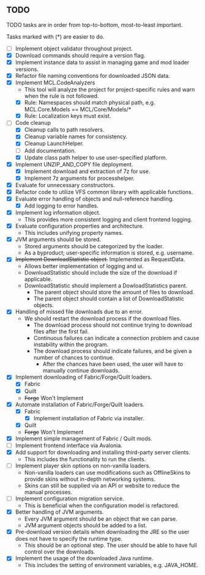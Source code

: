 ## TODO
TODO tasks are in order from top-to-bottom, most-to-least important.

Tasks marked with (*) are easier to do.

- [ ] Implement object validator throughout project.
- [x] Download commands should require a version flag.
- [x] Implement instance data to assist in managing game and mod loader versions.
- [x] Refactor file naming conventions for downloaded JSON data. 
- [x] Implement MCL.CodeAnalyzers
    - This tool will analyze the project for project-specific rules and warn when the rule is not followed.
    - [x] Rule: Namespaces should match physical path, e.g. MCL.Core.Models == MCL/Core/Models/*
    - [x] Rule: Localization keys must exist.
- [ ] Code cleanup
    - [x] Cleanup calls to path resolvers.
    - [x] Cleanup variable names for consistency.
    - [x] Cleanup LaunchHelper.
    - [ ] Add documentation.
    - [x] Update class path helper to use user-specified platform.
- [x] Implement UNZIP_AND_COPY file deployment.
    - [x] Implement download and extraction of 7z for use.
    - [x] Implement 7z arguments for processhelper.
- [x] Evaluate for unnecessary constructors.
- [x] Refactor code to utilize VFS common library with applicable functions.
- [x] Evaluate error handling of objects and null-reference handling.
    - [x] Add logging to error handles.
- [x] Implement log information object.
    - This provides more consistent logging and client frontend logging.
- [x] Evaluate configuration properties and architecture.
    - This includes unifying property names.
- [x] JVM arguments should be stored.
    - Stored arguments should be categorized by the loader.
    - As a byproduct; user-specific information is stored, e.g. username.
- [x] ~~Implement DownloadStatistic object.~~ Implemented as RequestData.
    - Allows better implementation of logging and ui.
    - DownloadStatistic should include the size of the download if applicable.
    - DownloadStatistic should implement a DowloadStatistics parent.
        - The parent object should store the amount of files to download.
        - The parent object should contain a list of DownloadStatistic objects.
- [x] Handling of missed file downloads due to an error.
    - We should restart the download process if the download files.
        - The download process should not continue trying to download files after the first fail.
        - Continuous failures can indicate a connection problem and cause instability within the program.
        - The download process should indicate failures, and be given a number of chances to continue.
            - After the chances have been used, the user will have to manually continue downloads.
- [x] Implement downloading of Fabric/Forge/Quilt loaders.
    - [x] Fabric
    - [x] Quilt
    - ~~Forge~~ Won't Implement
- [x] Automate installation of Fabric/Forge/Quilt loaders.
    - [x] Fabric
        - [x] Implement installation of Fabric via installer.
    - [x]  Quilt
    - ~~Forge~~ Won't Implement
- [x] Implement simple management of Fabric / Quilt mods.
- [ ] Implement frontend interface via Avalonia.
- [x] Add support for downloading and installing third-party server clients.
    - This includes the functionality to run the clients.
- [ ] Implement player skin options on non-vanilla loaders.
    - Non-vanilla loaders can use modifications such as OfflineSkins to provide skins without in-depth networking systems.
    - Skins can still be supplied via an API or website to reduce the manual processes.
- [ ] Implement configuration migration service.
    - This is beneficial when the configuration model is refactored.
- [x] Better handling of JVM arguments.
    - Every JVM argument should be an object that we can parse.
    - JVM argument objects should be added to a list.
- [x] Pre-download version details when downloading the JRE so the user does not have to specify the runtime type.
    - This should be an optional step. The user should be able to have full control over the downloads.
- [x] Implement the usage of the downloaded Java runtime.
    - This includes the setting of environment variables, e.g. JAVA_HOME.